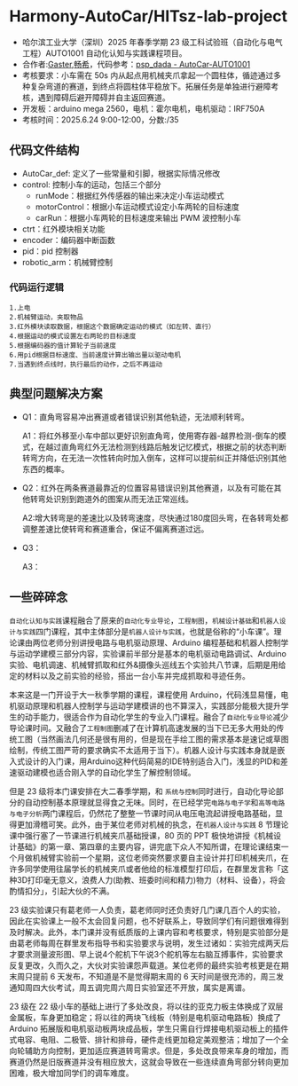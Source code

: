 # Harmony-AutoCar/HITsz-lab-project

- 哈尔滨工业大学（深圳）2025 年春季学期 23 级工科试验班（自动化与电气工程）AUTO1001 自动化认知与实践课程项目。
- 合作者:[Gaster](https://github.com/WDGaster703),[畅希](https://github.com/changxi1560)，代码参考：[psp_dada - AutoCar-AUTO1001](https://github.com/pspdada/AutoCar-AUTO1001)
- 考核要求：小车需在 50s 内从起点用机械夹爪拿起一个圆柱体，循迹通过多种复杂弯道的赛道，到终点将圆柱体平稳放下。拓展任务是单独进行避障考核，遇到障碍后避开障碍并自主返回赛道。
- 开发板：arduino mega 2560，电机：霍尔电机，电机驱动：IRF750A
- 考核时间：2025.6.24 9:00-12:00，分数:/35

## 代码文件结构

- AutoCar_def: 定义了一些常量和引脚，根据实际情况修改
- control: 控制小车的运动，包括三个部分
  - runMode：根据红外传感器的输出来决定小车运动模式
  - motorControl：根据小车运动模式设定小车两轮的目标速度
  - carRun：根据小车两轮的目标速度来输出 PWM 波控制小车
- ctrt：红外模块相关功能
- encoder：编码器中断函数
- pid：pid 控制器
- robotic_arm：机械臂控制

### 代码运行逻辑
```
1.上电
2.机械臂运动，夹取物品
3.红外模块读取数据，根据这个数据确定运动的模式（如左转、直行）
4.根据运动的模式设置左右两轮的目标速度
5.根据编码器的值计算轮子当前速度
6.用pid根据目标速度、当前速度计算出输出量以驱动电机
7.当遇到终点线时，执行最后的动作，之后不再运动
```
## 典型问题解决方案

- Q1：直角弯容易冲出赛道或者错误识别其他轨迹，无法顺利转弯。
  
  A1：将红外移至小车中部以更好识别直角弯，使用寄存器-越界检测-倒车的模式，在越过直角弯红外无法检测到线路后触发记忆模式，根据之前的状态判断转弯方向，在无法一次性转向时加入倒车，这样可以提前纠正并降低识别其他东西的概率。
  
- Q2：红外在两条赛道最靠近的位置容易错误识别其他赛道，以及有可能在其他转弯处识别到跑道外的图案从而无法正常巡线。
  
  A2:增大转弯是的差速比以及转弯速度，尽快通过180度回头弯，在各转弯处都调整差速比使转弯和赛道重合，保证不偏离赛道过远。

- Q3：

  A3：
## 一些碎碎念

`自动化认知与实践`课程融合了原来的`自动化专业导论`，`工程制图`，`机械设计基础`和`机器人设计与实践`四门课程，其中主体部分是`机器人设计与实践`，也就是俗称的“小车课”。理论课由两位老师分别讲授电路与电机驱动原理、Arduino 编程基础和机器人控制学与运动学建模三部分内容，实验课前半部分是基本的电机驱动电路调试、Arduino 实验、电机调速、机械臂抓取和红外&摄像头巡线五个实验共八节课，后期是用给定的材料以及之前实验的经验，搭出一台小车并完成抓取和寻迹任务。

本来这是一门开设于大一秋季学期的课程，课程使用 Arduino，代码浅显易懂，电机驱动原理和机器人控制学与运动学建模讲的也不算深入，实践部分能极大提升学生的动手能力，很适合作为自动化学生的专业入门课程。融合了`自动化专业导论`减少导论课时间。又融合了`工程制图`删减了在计算机高速发展的当下已无多大用处的传统工图（当然画法几何还是很有用的，但是现在手绘工图的需求基本是速记或草图绘制，传统工图严苛的要求确实不太适用于当下）。机器人设计与实践本身就是嵌入式设计的入门课，用Arduino这种代码简易的IDE特别适合入门，浅显的PID和差速驱动建模也适合刚入学的自动化学生了解控制领域。

但是 23 级将本门课安排在大二春季学期，和 `系统与控制`同时进行，自动化导论部分的自动控制基本原理就显得食之无味。同时，在已经学完`电路与电子学`和`高等电路与电子分析`两门课程后，仍然花了整整一节课时间从电压电流起讲授电路基础，显得更加滑稽可笑。此外，由于某位老师对机械的执念，在`机器人设计与实践` 8 节理论课中强行塞了一节课进行机械夹爪基础授课，80 页的 PPT 极快地讲授《机械设计基础》的第一章、第四章的主要内容，讲完底下众人不知所谓，在理论课结束一个月做机械臂实验前一个星期，这位老师突然要求要自主设计并打印机械夹爪，在许多同学使用往届学长的机械夹爪或者他给的标准模型打印后，在群里发言称「这种3D打印毫无意义，浪费人力(助教、班委时间和精力)物力（材料、设备），将会酌情扣分」，引起大伙的不满。

23 级实验课只有葛老师一人负责，葛老师同时还负责好几门课几百个人的实验，因此在实验课上一般不太会回复问题，也不好联系上，导致同学们有问题很难得到及时解决。此外，本门课并没有纸质版的上课内容和考核要求，特别是实验部分是由葛老师每周在群里发布指导书和实验要求与说明，发生过诸如：实验完成两天后才要求测量波形图、早上说4个舵机下午说3个舵机等左右脑互搏事件，实验要求反复更改，久而久之，大伙对实验课怨声载道。某位老师的最终实验考核更是在期末周只提前 6 天发布，不知道是不是觉得期末周的 6 天时间是很充沛的，周三发通知周四大伙考试，周五调完周六周日实验室还不开放，属实是离谱。

23 级在 22 级小车的基础上进行了多处改良，将以往的亚克力板主体换成了双层金属板，车身更加稳定；将以往的两块飞线板（特别是电机驱动电路板）换成了 Arduino 拓展版和电机驱动板两块成品板，学生只需自行焊接电机驱动板上的插件式电容、电阻、二极管、排针和排母，硬件走线更加稳定美观整洁；增加了一个全向轮辅助方向控制，更加适应赛道转弯需求。但是，多处改良带来车身的增加，而赛道仍然是旧版赛道并没有相应放大，这就会导致在一些连续直角弯部分转向更加困难，极大增加同学们的调车难度。
